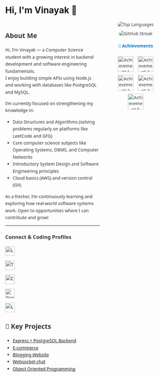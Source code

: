 # Hi, I'm Vinayak 👋

<div style="display: flex; align-items: flex-start; justify-content: space-between;">

<div style="max-width: 60%; line-height: 1.6; font-family: 'Segoe UI', Tahoma, Geneva, Verdana, sans-serif; color: #333;">

##  About Me  

Hi, I'm Vinayak — a Computer Science student with a growing interest in backend development and software engineering fundamentals.  
I enjoy building simple APIs using Node.js and working with databases like PostgreSQL and MySQL.

I’m currently focused on strengthening my knowledge in:
- Data Structures and Algorithms (solving problems regularly on platforms like LeetCode and GFG)
- Core computer science subjects like Operating Systems, DBMS, and Computer Networks
- Introductory System Design and Software Engineering principles
- Cloud basics (AWS) and version control (Git)

As a fresher, I’m continuously learning and exploring how real-world software systems work. Open to opportunities where I can contribute and grow!

---

###  Connect & Coding Profiles  

<p align="left" style="display: flex; flex-direction: column; gap: 15px; max-width: 50px;">
    <a href="https://www.linkedin.com/in/vinayak-kumar-sharma" target="_blank">
      <img src="https://cdn.jsdelivr.net/gh/devicons/devicon/icons/linkedin/linkedin-original.svg" alt="LinkedIn" width="30" />
    </a>
    <a href="https://x.com/vinayak07t" target="_blank">
      <img src="https://cdn-icons-png.flaticon.com/512/3670/3670151.png" alt="Twitter" width="30" />
    </a>
    <a href="https://www.naukri.com/code360/profile/vinayaksharma07" target="_blank">
      <img src="https://ninjasfiles.s3.amazonaws.com/0000000000000723.jpg" alt="CodeStudio" width="30" />
    </a>
    <a href="https://www.geeksforgeeks.org/user/vinayak07/" target="_blank">
      <img src="https://upload.wikimedia.org/wikipedia/commons/4/43/GeeksforGeeks.svg" alt="GeeksforGeeks" width="30" />
    </a>
    <a href="https://leetcode.com/u/vinayak_kumar_sharma/" target="_blank">
      <img src="https://upload.wikimedia.org/wikipedia/commons/1/19/LeetCode_logo_black.png" alt="LeetCode" width="30" />
    </a>
</p>


## 📂 Key Projects  
- [Express + PostgreSQL Backend](https://github.com/Vinayak-kumar-sharma/app_postgress_express_backend)  
- [E-commerce](https://github.com/Vinayak-kumar-sharma/ecommerce)  
- [Blogging Website](https://github.com/Vinayak-kumar-sharma/Myblog)
- [Websocket-chat](https://github.com/Vinayak-kumar-sharma/websocket-chat)
- [Object Oriented Programming](https://github.com/Vinayak-kumar-sharma/OOP_Concepts)

</div>

<div style="max-width: 35%; text-align: center; font-family: 'Segoe UI', Tahoma, Geneva, Verdana, sans-serif; color: #444;">

  <div style="display: flex; justify-content: center; gap: 10px; margin-bottom: 15px; flex-wrap: wrap;">
    <img src="https://github-readme-stats.vercel.app/api/top-langs/?username=Vinayak-kumar-sharma&layout=compact&theme=github_light" alt="Top Languages" style="max-width: 120px; height: auto; border-radius: 10px;" />
    <img src="https://github-readme-streak-stats.herokuapp.com/?user=Vinayak-kumar-sharma&theme=github-light" alt="GitHub Streak" style="max-width: 120px; height: auto; border-radius: 10px;" />
  
</div>

  <div style="margin-top: 20px;">
    <h4 style="color:#007acc;">🏅 Achievements</h4>
    <img src="https://media.badgr.com/uploads/badges/1adacd02-2d29-432d-bcbb-830e5adbb726.png" alt="Achievement 1" width="50" style="margin: 5px;" />
    <img src="https://images.credly.com/images/8d67bbf4-128b-4141-b5f1-1bc61bbfbaa6/image.png" alt="Achievement 2" width="50" style="margin: 5px;" />
    <img src="https://images.credly.com/size/680x680/images/702cdbe4-2925-496b-a77f-96fdf90404a7/blob" alt="Achievement 3" width="50" style="margin: 5px;" />
    <img src="https://images.credly.com/images/68c0b94d-f6ac-40b1-a0e0-921439eb092e/image.png" alt="Achievement 4" width="50" style="margin: 5px;" />
    <img src="https://images.credly.com/size/680x680/images/3f802526-7274-4230-91ab-f6d1a35340e6/image.png" alt="Achievement 5" width="50" style="margin: 5px;" />
  </div>

</div>
